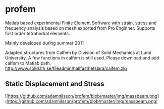 profem
======

Matlab based experimental Finite Element Software with strain, stress and frequency analysis based on mesh exported from Pro Enginner. Supports first order tetrahedral elements.

Mainly developed during summer 2011

Adapted structures from Calfem by Division of Solid Mechanics at Lund University.
A few functions in calfem is still used. Please download and add calfem to Matlab path.
http://www.solid.lth.se/fileadmin/hallfasthetslara/calfem.zip

## Static Displacement and Stress
![https://github.com/adamnilsson/profem/blob/master/img/massbeam.png](https://github.com/adamnilsson/profem/blob/master/img/massbeam.png)